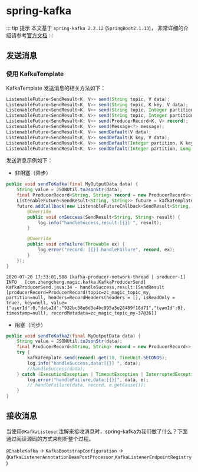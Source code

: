 # spring-kafka

::: tip 提示
本文基于 `spring-kafka 2.2.12` (`SpringBoot2.1.13`)， 非常详细的介绍请参考[官方文档](https://spring.io/projects/spring-kafka)
:::

## 发送消息

### 使用 KafkaTemplate

KafkaTemplate 发送消息的相关方法如下：
```java
ListenableFuture<SendResult<K, V>> send(String topic, V data);
ListenableFuture<SendResult<K, V>> send(String topic, K key, V data);
ListenableFuture<SendResult<K, V>> send(String topic, Integer partition, K key, V data);
ListenableFuture<SendResult<K, V>> send(String topic, Integer partition, Long timestamp, K key, V data);
ListenableFuture<SendResult<K, V>> send(ProducerRecord<K, V> record);
ListenableFuture<SendResult<K, V>> send(Message<?> message);
ListenableFuture<SendResult<K, V>> sendDefault(V data);
ListenableFuture<SendResult<K, V>> sendDefault(K key, V data);
ListenableFuture<SendResult<K, V>> sendDefault(Integer partition, K key, V data);
ListenableFuture<SendResult<K, V>> sendDefault(Integer partition, Long timestamp, K key, V data);
```

发送消息示例如下：

- 非阻塞（异步）
```java
public void sendToKafka(final MyOutputData data) {
    String value = JSONUtil.toJsonStr(data);
    final ProducerRecord<String, String> record = new ProducerRecord<>(KafkaTopic.TOPIC_MY, value);
    ListenableFuture<SendResult<String, String>> future = kafkaTemplate.send(record);
    future.addCallback(new ListenableFutureCallback<SendResult<String, String>>() {
        @Override
        public void onSuccess(SendResult<String, String> result) {
            log.info("handleSuccess,result:[{}] ", result);
        }

        @Override
        public void onFailure(Throwable ex) {
            log.error("record: [{}] handleFailure", record, ex);
        }
    });
}
```

```shell script
2020-07-20 17:33:01,588 [kafka-producer-network-thread | producer-1] INFO   [com.zhengcheng.magic.kafka.KafkaProducerSend] KafkaProducerSend.java:34 - handleSuccess,result:[SendResult [producerRecord=ProducerRecord(topic=zc_magic_topic_my, partition=null, headers=RecordHeaders(headers = [], isReadOnly = true), key=null, value={"userId":0,"dataId":"932bc38e6d3e4bc995a5e28489f18d71","teamId":0}, timestamp=null), recordMetadata=zc_magic_topic_my-37@26]]
```

- 阻塞（同步）
```java
public void sendToKafka2(final MyOutputData data) {
    String value = JSONUtil.toJsonStr(data);
    final ProducerRecord<String, String> record = new ProducerRecord<>(KafkaTopic.TOPIC_MY, value);
    try {
        kafkaTemplate.send(record).get(10, TimeUnit.SECONDS);
        log.info("handleSuccess,data:[{}] ", data);
        //handleSuccess(data);
    } catch (ExecutionException | TimeoutException | InterruptedException e) {
        log.error("handleFailure,data:[{}]", data, e);
        // handleFailure(data, record, e.getCause());
    }
}
```

## 接收消息

当使用`@KafkaListener`注解来接收消息时，spring-kafka为我们做了什么？下面通过阅读源码的方式来剖析整个过程。

`@EnableKafka` -> `KafkaBootstrapConfiguration` -> (`KafkaListenerAnnotationBeanPostProcessor`,`KafkaListenerEndpointRegistry`)
